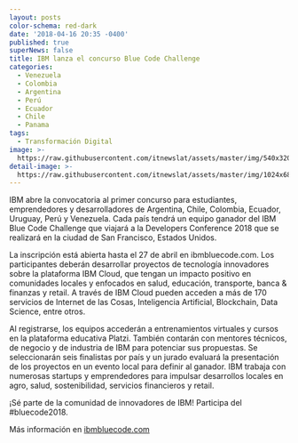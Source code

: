```yaml
---
layout: posts
color-schema: red-dark
date: '2018-04-16 20:35 -0400'
published: true
superNews: false
title: IBM lanza el concurso Blue Code Challenge
categories:
  - Venezuela
  - Colombia
  - Argentina
  - Perú
  - Ecuador
  - Chile
  - Panama
tags:
  - Transformación Digital
image: >-
  https://raw.githubusercontent.com/itnewslat/assets/master/img/540x320/ibmbluecode-p.jpg
detail-image: >-
  https://raw.githubusercontent.com/itnewslat/assets/master/img/1024x680/ibmbluecode-g.jpg
---
```


IBM abre la convocatoria al primer concurso para estudiantes, emprendedores y desarrolladores de Argentina, Chile, Colombia, Ecuador, Uruguay, Perú y Venezuela. Cada país tendrá un equipo ganador del IBM Blue Code Challenge que viajará a la Developers Conference 2018 que se realizará en la ciudad de San Francisco, Estados Unidos.

La inscripción está abierta hasta el 27 de abril en ibmbluecode.com. Los participantes deberán desarrollar proyectos de tecnología innovadores sobre la plataforma IBM Cloud, que tengan un impacto positivo en comunidades locales y enfocados en salud, educación, transporte, banca & finanzas y retail. A través de IBM Cloud pueden acceden a más de 170 servicios de Internet de las Cosas, Inteligencia Artificial, Blockchain, Data Science, entre otros.

Al registrarse, los equipos accederán a entrenamientos virtuales y cursos en la plataforma educativa Platzi. También contarán con mentores técnicos, de negocio y de industria de IBM para potenciar sus propuestas. Se seleccionarán seis finalistas por país y un jurado evaluará la presentación de los proyectos en un evento local para definir al ganador.
 IBM trabaja con numerosas startups y emprendedores para impulsar desarrollos locales en agro, salud, sostenibilidad, servicios financieros y retail.
 
¡Sé parte de la comunidad de innovadores de IBM! Participa del #bluecode2018.

Más información en [ibmbluecode.com](http://ibmbluecode.com/)

